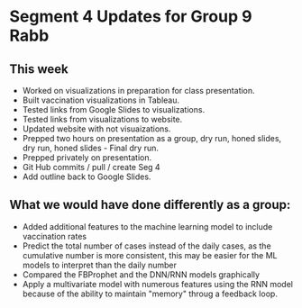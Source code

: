 # Segment 4 Updates for Group 9 Rabb
## This week
* Worked on visualizations in preparation for class presentation.
* Built vaccination visualizations in Tableau.
* Tested links from Google Slides to visualizations.
* Tested links from visualizations to website.
* Updated website with not visuaizations.
* Prepped two hours on presentation as a group, dry run, honed slides, dry run, honed slides - Final dry run.
* Prepped privately on presentation.
* Git Hub commits / pull / create Seg 4
* Add outline back to Google Slides.

## What we would have done differently as a group:
* Added additional features to the machine learning model to include vaccination rates
* Predict the total number of cases instead of the daily cases, as the cumulative number is more consistent, this may be easier for the ML models to interpret than the daily number
 * Compared the FBProphet and the DNN/RNN models graphically
 * Apply a multivariate model with numerous features using the RNN model because of the ability to maintain "memory" throug a feedback loop.

